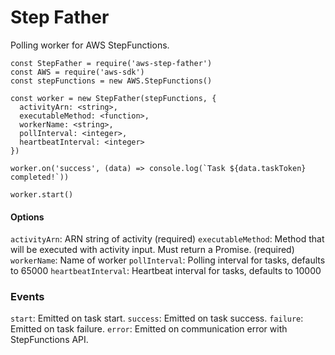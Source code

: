 # Step Father
Polling worker for AWS StepFunctions. 

```
const StepFather = require('aws-step-father')
const AWS = require('aws-sdk')
const stepFunctions = new AWS.StepFunctions()

const worker = new StepFather(stepFunctions, {
  activityArn: <string>,
  executableMethod: <function>,
  workerName: <string>,
  pollInterval: <integer>,
  heartbeatInterval: <integer>
})

worker.on('success', (data) => console.log(`Task ${data.taskToken} completed!`))

worker.start()
```

#### Options

`activityArn`: ARN string of activity (required)
`executableMethod`: Method that will be executed with activity input. Must return a Promise. (required)
`workerName`: Name of worker
`pollInterval`: Polling interval for tasks, defaults to 65000
`heartbeatInterval`: Heartbeat interval for tasks, defaults to 10000


### Events

`start`: Emitted on task start.
`success`: Emitted on task success.
`failure`: Emitted on task failure.
`error`: Emitted on communication error with StepFunctions API.
